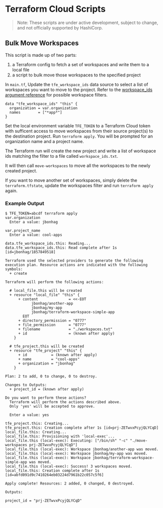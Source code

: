 # Terraform Cloud Scripts

> Note: These scripts are under active development, subject to change, and not
> officially supported by HashiCorp.

## Bulk Move Workspaces

This script is made up of two parts:

1. a Terraform config to fetch a set of workspaces and write them to a local
   file
2. a script to bulk move those workspaces to the specified project

In `main.tf`, Update the `tfe_workspace_ids` data source to select a list of
workspaces you want to move to the project. Refer to the [workspace_ids argument reference](https://registry.terraform.io/providers/hashicorp/tfe/latest/docs/data-sources/workspace_ids#argument-reference)
for possible workspace filters.

```hcl
data "tfe_workspace_ids" "this" {
  organization = var.organization
  names        = ["*app*"]
}
```

Set the local environment variable `TFE_TOKEN` to a Terraform Cloud token with
sufficent access to move workspaces from their source project(s) to the
destination project. Run `terraform apply`. You will be prompted for an
organization name and a project name.

The Terraform run will create the new project and write a list of workspace
ids matching the filter to a file called `workspace_ids.txt`.

It will then call `move-workspaces` to move all the workspaces to the newly
created project.

If you want to move another set of workspaces, simply delete the
`terraform.tfstate`, update the workspaces filter and run `terraform apply`
again.

### Example Output

```
$ TFE_TOKEN=abcdf terraform apply
var.organization
  Enter a value: jbonhag

var.project_name
  Enter a value: cool-apps

data.tfe_workspace_ids.this: Reading...
data.tfe_workspace_ids.this: Read complete after 1s [id=jbonhag/1857849518]

Terraform used the selected providers to generate the following execution plan. Resource actions are indicated with the following symbols:
  + create

Terraform will perform the following actions:

  # local_file.this will be created
  + resource "local_file" "this" {
      + content              = <<-EOT
            jbonhag/another-app
            jbonhag/my-app
            jbonhag/terraform-workspace-simple-app
        EOT
      + directory_permission = "0777"
      + file_permission      = "0777"
      + filename             = "./workspaces.txt"
      + id                   = (known after apply)
    }

  # tfe_project.this will be created
  + resource "tfe_project" "this" {
      + id           = (known after apply)
      + name         = "cool-apps"
      + organization = "jbonhag"
    }

Plan: 2 to add, 0 to change, 0 to destroy.

Changes to Outputs:
  + project_id = (known after apply)

Do you want to perform these actions?
  Terraform will perform the actions described above.
  Only 'yes' will be accepted to approve.

  Enter a value: yes

tfe_project.this: Creating...
tfe_project.this: Creation complete after 1s [id=prj-ZETwvxPcyjQLYCqD]
local_file.this: Creating...
local_file.this: Provisioning with 'local-exec'...
local_file.this (local-exec): Executing: ["/bin/sh" "-c" "./move-workspaces prj-ZETwvxPcyjQLYCqD"]
local_file.this (local-exec): Workspace jbonhag/another-app was moved.
local_file.this (local-exec): Workspace jbonhag/my-app was moved.
local_file.this (local-exec): Workspace jbonhag/terraform-workspace-simple-app was moved.
local_file.this (local-exec): Success! 3 workspaces moved.
local_file.this: Creation complete after 1s [id=abfd091d9c7410264eb03224d7961b22c057c5f6]

Apply complete! Resources: 2 added, 0 changed, 0 destroyed.

Outputs:

project_id = "prj-ZETwvxPcyjQLYCqD"
```
